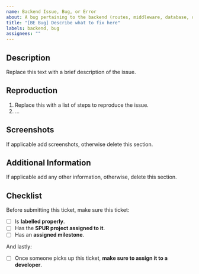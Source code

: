 ```yaml
---
name: Backend Issue, Bug, or Error
about: A bug pertaining to the backend (routes, middleware, database, or funding).
title: "[BE Bug] Describe what to fix here"
labels: backend, bug
assignees: ""
---
```


## Description

Replace this text with a brief description of the issue.

## Reproduction

1. Replace this with a list of steps to reproduce the issue.
2. ...

## Screenshots

If applicable add screenshots, otherwise delete this section.

## Additional Information

If applicable add any other information, otherwise, delete this section.

## Checklist

Before submitting this ticket, make sure this ticket:

- [ ] Is **labelled properly**.
- [ ] Has the **SPUR project assigned to it**.
- [ ] Has an **assigned milestone**.

And lastly:

- [ ] Once someone picks up this ticket, **make sure to assign it to a developer**.
